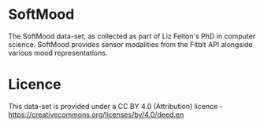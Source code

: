 # SoftMood
The SoftMood data-set, as collected as part of Liz Felton's PhD in computer science. SoftMood provides sensor modalities from the Fitbit API alongside various mood representations. 

# Licence 
This data-set is provided under a CC BY 4.0 (Attribution) licence - https://creativecommons.org/licenses/by/4.0/deed.en 
